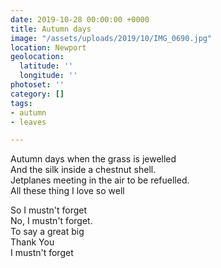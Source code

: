 ```yaml
---
date: 2019-10-28 00:00:00 +0000
title: Autumn days
image: "/assets/uploads/2019/10/IMG_0690.jpg"
location: Newport
geolocation:
  latitude: ''
  longitude: ''
photoset: ''
category: []
tags:
- autumn
- leaves

---
```

Autumn days when the grass is jewelled   
And the silk inside a chestnut shell.   
Jetplanes meeting in the air to be refuelled.   
All these thing I love so well   

So I mustn't forget   
No, I mustn't forget.   
To say a great big   
Thank You   
I mustn't forget   